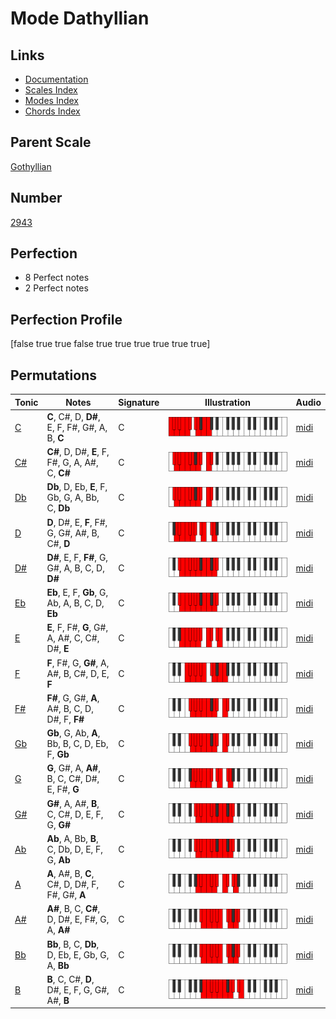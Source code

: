 # Mode Dathyllian

## Links

- [Documentation](index.md)
- [Scales Index](Scales.md)
- [Modes Index](Modes.md)
- [Chords Index](Chords.md)

## Parent Scale

[Gothyllian](ScaleGothyllian.md)

## Number

[2943](https://ianring.com/musictheory/scales/2943)

## Perfection

- 8 Perfect notes
- 2 Perfect notes

## Perfection Profile

[false true true false true true true true true true]

## Permutations

| Tonic | Notes | Signature | Illustration | Audio |
|-------|-------|-----------|--------------|-------|
| [C](ModeCNaturalDathyllian.md) | **C**, C#, D, **D#**, E, F, F#, G#, A, B, **C** | C | ![CNaturalDathyllian](ModeCNaturalDathyllian.png) | [midi](https://github.com/edipermadi/music/blob/main/docs/ModeCNaturalDathyllian.mid?raw=true) |
| [C#](ModeCSharpDathyllian.md) | **C#**, D, D#, **E**, F, F#, G, A, A#, C, **C#** | C | ![CSharpDathyllian](ModeCSharpDathyllian.png) | [midi](https://github.com/edipermadi/music/blob/main/docs/ModeCSharpDathyllian.mid?raw=true) |
| [Db](ModeDFlatDathyllian.md) | **Db**, D, Eb, **E**, F, Gb, G, A, Bb, C, **Db** | C | ![DFlatDathyllian](ModeDFlatDathyllian.png) | [midi](https://github.com/edipermadi/music/blob/main/docs/ModeDFlatDathyllian.mid?raw=true) |
| [D](ModeDNaturalDathyllian.md) | **D**, D#, E, **F**, F#, G, G#, A#, B, C#, **D** | C | ![DNaturalDathyllian](ModeDNaturalDathyllian.png) | [midi](https://github.com/edipermadi/music/blob/main/docs/ModeDNaturalDathyllian.mid?raw=true) |
| [D#](ModeDSharpDathyllian.md) | **D#**, E, F, **F#**, G, G#, A, B, C, D, **D#** | C | ![DSharpDathyllian](ModeDSharpDathyllian.png) | [midi](https://github.com/edipermadi/music/blob/main/docs/ModeDSharpDathyllian.mid?raw=true) |
| [Eb](ModeEFlatDathyllian.md) | **Eb**, E, F, **Gb**, G, Ab, A, B, C, D, **Eb** | C | ![EFlatDathyllian](ModeEFlatDathyllian.png) | [midi](https://github.com/edipermadi/music/blob/main/docs/ModeEFlatDathyllian.mid?raw=true) |
| [E](ModeENaturalDathyllian.md) | **E**, F, F#, **G**, G#, A, A#, C, C#, D#, **E** | C | ![ENaturalDathyllian](ModeENaturalDathyllian.png) | [midi](https://github.com/edipermadi/music/blob/main/docs/ModeENaturalDathyllian.mid?raw=true) |
| [F](ModeFNaturalDathyllian.md) | **F**, F#, G, **G#**, A, A#, B, C#, D, E, **F** | C | ![FNaturalDathyllian](ModeFNaturalDathyllian.png) | [midi](https://github.com/edipermadi/music/blob/main/docs/ModeFNaturalDathyllian.mid?raw=true) |
| [F#](ModeFSharpDathyllian.md) | **F#**, G, G#, **A**, A#, B, C, D, D#, F, **F#** | C | ![FSharpDathyllian](ModeFSharpDathyllian.png) | [midi](https://github.com/edipermadi/music/blob/main/docs/ModeFSharpDathyllian.mid?raw=true) |
| [Gb](ModeGFlatDathyllian.md) | **Gb**, G, Ab, **A**, Bb, B, C, D, Eb, F, **Gb** | C | ![GFlatDathyllian](ModeGFlatDathyllian.png) | [midi](https://github.com/edipermadi/music/blob/main/docs/ModeGFlatDathyllian.mid?raw=true) |
| [G](ModeGNaturalDathyllian.md) | **G**, G#, A, **A#**, B, C, C#, D#, E, F#, **G** | C | ![GNaturalDathyllian](ModeGNaturalDathyllian.png) | [midi](https://github.com/edipermadi/music/blob/main/docs/ModeGNaturalDathyllian.mid?raw=true) |
| [G#](ModeGSharpDathyllian.md) | **G#**, A, A#, **B**, C, C#, D, E, F, G, **G#** | C | ![GSharpDathyllian](ModeGSharpDathyllian.png) | [midi](https://github.com/edipermadi/music/blob/main/docs/ModeGSharpDathyllian.mid?raw=true) |
| [Ab](ModeAFlatDathyllian.md) | **Ab**, A, Bb, **B**, C, Db, D, E, F, G, **Ab** | C | ![AFlatDathyllian](ModeAFlatDathyllian.png) | [midi](https://github.com/edipermadi/music/blob/main/docs/ModeAFlatDathyllian.mid?raw=true) |
| [A](ModeANaturalDathyllian.md) | **A**, A#, B, **C**, C#, D, D#, F, F#, G#, **A** | C | ![ANaturalDathyllian](ModeANaturalDathyllian.png) | [midi](https://github.com/edipermadi/music/blob/main/docs/ModeANaturalDathyllian.mid?raw=true) |
| [A#](ModeASharpDathyllian.md) | **A#**, B, C, **C#**, D, D#, E, F#, G, A, **A#** | C | ![ASharpDathyllian](ModeASharpDathyllian.png) | [midi](https://github.com/edipermadi/music/blob/main/docs/ModeASharpDathyllian.mid?raw=true) |
| [Bb](ModeBFlatDathyllian.md) | **Bb**, B, C, **Db**, D, Eb, E, Gb, G, A, **Bb** | C | ![BFlatDathyllian](ModeBFlatDathyllian.png) | [midi](https://github.com/edipermadi/music/blob/main/docs/ModeBFlatDathyllian.mid?raw=true) |
| [B](ModeBNaturalDathyllian.md) | **B**, C, C#, **D**, D#, E, F, G, G#, A#, **B** | C | ![BNaturalDathyllian](ModeBNaturalDathyllian.png) | [midi](https://github.com/edipermadi/music/blob/main/docs/ModeBNaturalDathyllian.mid?raw=true) |
